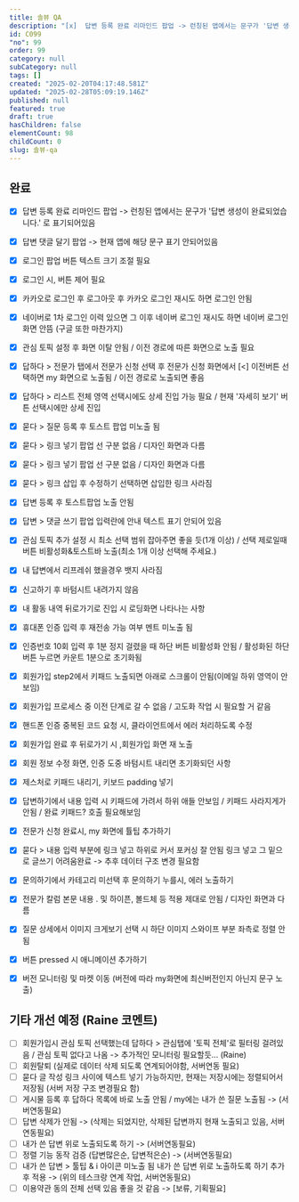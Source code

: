 ```yaml
---
title: 솔뷰 QA
description: "[x]  답변 등록 완료 리마인드 팝업 -> 런칭된 앱에서는 문구가 '답변 생성이 완료되었습니다."
id: C099
"no": 99
order: 99
category: null
subCategory: null
tags: []
created: "2025-02-20T04:17:48.581Z"
updated: "2025-02-28T05:09:19.146Z"
published: null
featured: true
draft: true
hasChildren: false
elementCount: 98
childCount: 0
slug: 솔뷰-qa
---
```


## 완료

- [x]  답변 등록 완료 리마인드 팝업 -> 런칭된 앱에서는 문구가 '답변 생성이 완료되었습니다.' 로 표기되어있음
- [x]  답변 댓글 달기 팝업 ->  현재 앱에 해당 문구 표기 안되어있음
- [x]  로그인 팝업 버튼 텍스트 크기 조절 필요
- [x]  로그인 시, 버튼 제어 필요
- [x]  카카오로 로그인 후 로그아웃 후 카카오 로그인 재시도 하면 로그인 안됨
- [x]  네이버로 1차 로그인 이력 있으면 그 이후 네이버 로그인 재시도 하면 네이버 로그인 화면 안뜸 (구글 또한 마찬가지)
- [x]  관심 토픽 설정 후 화면 이탈 안됨 / 이전 경로에 따른 화면으로 노출 필요
- [x]  답하다 > 전문가 탭에서 전문가 신청 선택 후 전문가 신청 화면에서 [<] 이전버튼 선택하면 my 화면으로 노출됨 / 이전 경로로 노출되면 좋음
- [x]  답하다 > 리스트 전체 영역 선택시에도 상세 진입 가능 필요 / 현재 '자세히 보기' 버튼 선택시에만 상세 진입
- [x]  묻다 > 질문 등록 후 토스트 팝업 미노출 됨
- [x]  묻다 > 링크 넣기 팝업 선 구분 없음 / 디자인 화면과 다름
- [x]  묻다 > 링크 넣기 팝업 선 구분 없음 / 디자인 화면과 다름
- [x]  묻다 > 링크 삽입 후 수정하기 선택하면 삽입한 링크 사라짐
- [x]  답변 등록 후 토스트팝업 노출 안됨
- [x]  답변 > 댓글 쓰기 팝업 입력란에 안내 텍스트 표기 안되어 있음
- [x]  관심 토픽 추가 설정 시 최소 선택 범위 잡아주면 좋을 듯(1개 이상) / 선택 제로일때 버튼 비활성화&토스트바 노출(최소 1개 이상 선택해 주세요.)
- [x]  내 답변에서 리프레쉬 했을경우 뱃지 사라짐
- [x]  신고하기 후 바텀시트 내려가지 않음
- [x]  내 활동 내역 뒤로가기로 진입 시 로딩화면 나타나는 사항 
- [x]  휴대폰 인증 입력 후 재전송 가능 여부 멘트 미노출 됨
- [x]  인증번호 10회 입력 후 1분 정지 걸렸을 때 하단 버튼 비활성화 안됨 / 활성화된 하단 버튼 누르면 카운트 1분으로 초기화됨
- [x]  회원가입 step2에서 키패드 노출되면 아래로 스크롤이 안됨(이메일 하위 영역이 안보임)
- [x]  회원가입 프로세스 중 이전 단계로 갈 수 없음 / 고도화 작업 시 필요할 거 같음
- [x]  핸드폰 인증  중복된 코드 요청 시, 클라이언트에서 에러 처리하도록 수정
- [x]  회원가입 완료 후  뒤로가기 시 ,회원가입 화면 재 노출
- [x]  회원 정보 수정 화면, 인증 도중 바텀시트 내리면 초기화되던 사항
- [x]  제스처로 키패드 내리기, 키보드 padding 넣기
- [x]  답변하기에서 내용 입력 시 키패드에 가려서 하위 애들 안보임 / 키패드 사라지게가 안됨 / 완료 키패드? 호출 필요해보임
- [x]  전문가 신청 완료시, my 화면에 튤팁 추가하기
- [x]  묻다 > 내용 입력 부분에 링크 넣고 하위로 커서 포커싱 잘 안됨 링크 넣고 그 밑으로 글쓰기 어려움완료 -> 추후 데이터 구조 변경 필요함
- [x]  문의하기에서 카테고리 미선택 후 문의하기 누를시, 에러 노출하기
- [x]  전문가 칼럼 본문 내용 . 및 하이픈, 볼드체 등 적용 제대로 안됨 / 디자인 화면과 다름
- [x]  질문 상세에서 이미지 크게보기 선택 시 하단 이미지 스와이프 부분 좌측로 정렬 안됨
- [x]  버튼 pressed 시 애니메이션 추가하기
- [x]  버전 모니터링 및 마켓 이동  (버전에 따라 my화면에 최신버전인지 아닌지 문구 노출)




## 기타 개선 예정 (Raine 코멘트)

- [ ]  회원가입시 관심 토픽 선택했는데 답하다 > 관심탭에 '토픽 전체'로 필터링 걸려있음 / 관심 토픽 없다고 나옴 ->  추가적인 모니터링 필요할듯... (Raine)
- [ ]  회원탈퇴   (실제로 데이터 삭제 되도록 연계되어야함, 서버연동 필요)
- [ ]  묻다 글 작성 링크 사이에 텍스트 넣기 가능하지만, 현재는 저장시에는 정렬되어서 저장됨 (서버 저장 구조 변경필요 함)
- [ ]  게시물 등록 후 답하다 목록에 바로 노출 안됨 / my에는 내가 쓴 질문 노출됨  -> (서버연동필요)
- [ ]  답변 삭제가 안됨 -> (삭제는 되었지만, 삭제된 답변까지 현재 노출되고 있음,  서버연동필요)
- [ ]  내가 쓴 답변 위로 노출되도록 하기 -> (서버연동필요)
- [ ]  정렬 기능 동작 검증 (답변많은순, 답변적은순) -> (서버연동필요)
- [ ]  내가 쓴 답변 > 툴팁 & i 아이콘 미노출 됨 내가 쓴 답변 위로 노출하도록 하기 추가 후 적용 -> (위의 테스크랑 연계 작업, 서버연동필요)
- [ ]  이용약관 동의 전체 선택 있음 좋을 것 같음 -> [보류, 기획필요]

